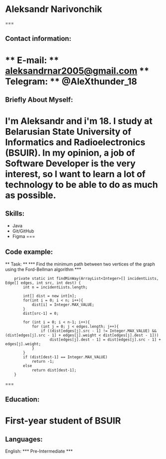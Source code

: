 # Aleksandr Narivonchik
===
## Contact information:
** E-mail: ** aleksandrnar2005@gmail.com
** Telegram: ** @AleXthunder_18
===
## Briefly About Myself:
I'm Aleksandr and i'm 18. I study at Belarusian State University of Informatics and Radioelectronics (BSUIR). In my opinion, a job of Software Developer is the very interest, so I want to learn a lot of technology to be able to do as much as possible.
===
## Skills:
* Java
* Git/GitHub
* Figma
===
## Code example:
** Task: ** *** Find the minimum path between two vertices of the graph using the Ford-Bellman algorithm ***
```
    private static int findMinWay(ArrayList<Integer>[] incidentLists, Edge[] edges, int src, int dest) {
        int n = incidentLists.length;
 
        int[] dist = new int[n];
        for(int i = 0; i < n; i++){
            dist[i] = Integer.MAX_VALUE;
        }
        dist[src-1] = 0;
 
        for (int i = 0; i < n-1; i++){
            for (int j = 0; j < edges.length; j++){
                if ((dist[edges[j].src - 1] != Integer.MAX_VALUE) && (dist[edges[j].src - 1] + edges[j].weight < dist[edges[j].dest - 1]))
                    dist[edges[j].dest - 1] = dist[edges[j].src - 1] + edges[j].weight;
            }
        }
        if (dist[dest-1] == Integer.MAX_VALUE)
            return -1;
        else
            return dist[dest-1];
    }
```
===
## Education:
First-year student of BSUIR
===
## Languages:
English: *** Pre-Intermediate ***
